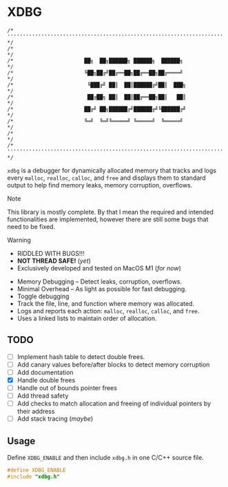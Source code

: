 # XDBG

```
/* ''''''''''''''''''''''''''''''''''''''''''''''''''''''''''''''''''''''''' */
/*                                                                           */
/*                       ██╗  ██╗██████╗ ██████╗  ██████╗                    */
/*                       ╚██╗██╔╝██╔══██╗██╔══██╗██╔════╝                    */
/*                        ╚███╔╝ ██║  ██║██████╔╝██║  ███╗                   */
/*                        ██╔██╗ ██║  ██║██╔══██╗██║   ██║                   */
/*                       ██╔╝ ██╗██████╔╝██████╔╝╚██████╔╝                   */
/*                       ╚═╝  ╚═╝╚═════╝ ╚═════╝  ╚═════╝                    */
/*                                                                           */
/* ''''''''''''''''''''''''''''''''''''''''''''''''''''''''''''''''''''''''' */
```

`xdbg` is a debugger for dynamically allocated memory that tracks and logs every `malloc`, `realloc`, `calloc`, and `free` and displays them to standard output to help find memory leaks, memory corruption, overflows.

> [!note]
> This library is mostly complete. By that I mean the required and intended functionalities are implemented, however there are still some bugs that need to be fixed.

> [!warning]
>
> - RIDDLED WITH BUGS!!!
> - **NOT THREAD SAFE!** (_yet_)
> - Exclusively developed and tested on MacOS M1 (_for now_)

- Memory Debugging – Detect leaks, corruption, overflows.
- Minimal Overhead – As light as possible for fast debugging.
- Toggle debugging
- Track the file, line, and function where memory was allocated.
- Logs and reports each action: `malloc`, `realloc`, `calloc`, and `free`.
- Uses a linked lists to maintain order of allocation.

## TODO

- [ ] Implement hash table to detect double frees.
- [ ] Add canary values before/after blocks to detect memory corruption
- [ ] Add documentation
- [x] Handle double frees
- [ ] Handle out of bounds pointer frees
- [ ] Add thread safety
- [ ] Add checks to match allocation and freeing of individual pointers by their address
- [ ] Add stack tracing (_maybe_)

## Usage

Define `XDBG_ENABLE` and then include `xdbg.h` in one C/C++ source file.

```c
#define XDBG_ENABLE
#include "xdbg.h"
```
